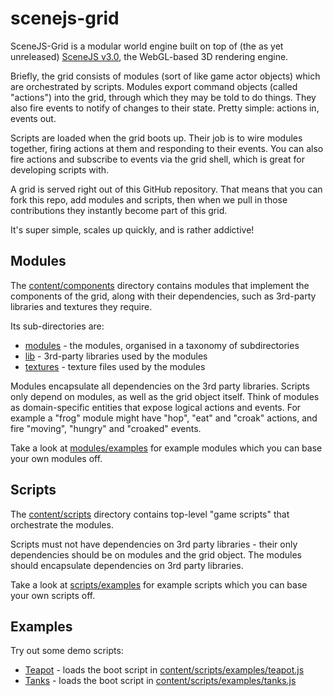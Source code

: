 scenejs-grid
=======================

SceneJS-Grid is a modular world engine built on top of (the as yet unreleased) [SceneJS v3.0](https://github.com/xeolabs/scenejs), the
WebGL-based 3D rendering engine.

Briefly, the grid consists of modules (sort of like game actor objects) which are orchestrated by scripts.
Modules export command objects (called "actions") into the grid, through which they may be told to do things.
They also fire events to notify of changes to their state. Pretty simple: actions in, events out.

Scripts are loaded when the grid boots up. Their job is to wire modules together, firing actions at them and responding
 to their events. You can also fire actions and subscribe to events via the grid shell, which is great for developing
 scripts with.

A grid is served right out of this GitHub repository. That means that you can fork this repo, add modules
and scripts, then when we pull in those contributions they instantly become part of this grid.

It's super simple, scales up quickly, and is rather addictive!

Modules
-------------------------

The [content/components](https://github.com/xeolabs/scenejs-grid/blob/master/content/components) directory contains
modules that implement the components of the grid, along with their dependencies, such as 3rd-party libraries and
textures they require.

Its sub-directories are:

 * [modules](https://github.com/xeolabs/scenejs-grid/blob/master/content/components/modules) - the modules, organised in a taxonomy of subdirectories
 * [lib](https://github.com/xeolabs/scenejs-grid/blob/master/content/components/lib) - 3rd-party libraries used by the modules
 * [textures](https://github.com/xeolabs/scenejs-grid/blob/master/content/components/textures) - texture files used by the modules

Modules encapsulate all dependencies on the 3rd party libraries. Scripts only depend on modules, as well as the grid object
itself. Think of modules as domain-specific entities that expose logical actions and events. For example a "frog" module might have
 "hop", "eat" and "croak" actions, and fire "moving", "hungry" and "croaked" events.

Take a look at [modules/examples](https://github.com/xeolabs/scenejs-grid/blob/master/content/components/modules/examples)
for example modules which you can base your own modules off.

Scripts
-------------------------

The [content/scripts](https://github.com/xeolabs/scenejs-grid/blob/master/content/scripts) directory contains
top-level "game scripts" that orchestrate the modules.

Scripts must not have dependencies on 3rd party libraries - their only dependencies should be on modules and the
grid object. The modules should encapsulate dependencies on 3rd party libraries.

Take a look at [scripts/examples](https://github.com/xeolabs/scenejs-grid/blob/master/content/scripts/examples)
for example scripts which you can base your own scripts off.

Examples
-------------------------

Try out some demo scripts:

 * [Teapot](http://htmlpreview.github.com/?https://raw.github.com/xeolabs/scenejs-grid/master/index.html#script=examples/teapot) - loads the boot script in [content/scripts/examples/teapot.js](https://github.com/xeolabs/scenejs-grid/blob/master/content/scripts/examples/teapot.js)
 * [Tanks](http://htmlpreview.github.com/?https://raw.github.com/xeolabs/scenejs-grid/master/index.html#script=examples/tanks) - loads the boot script in [content/scripts/examples/tanks.js](https://github.com/xeolabs/scenejs-grid/blob/master/content/scripts/examples/tanks.js)